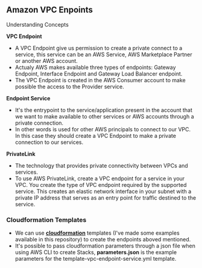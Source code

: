 ## Amazon VPC Enpoints

Understanding Concepts

**VPC Endpoint**
- A VPC Endpoint give us permission to create a private connect to a service, this service can be an AWS Service, AWS Marketplace Partner or another AWS account.
- Actualy AWS makes available three types of endpoints: Gateway Endpoint, Interface Endpoint and Gateway Load Balancer endpoint.
- The VPC Endpoint is created in the AWS Consumer account to make possible the access to the Provider service.
	
**Endpoint Service**
- It's the entrypoint to the service/application present in the account that we want to make available to other services or AWS accounts through a private connection.
- In other words is used for other AWS principals to connect to our VPC. In this case they should create a VPC Endpoint to make a private connection to our services.

**PrivateLink**
- The technology that provides private connectivity between VPCs and services.
- To use AWS PrivateLink, create a VPC endpoint for a service in your VPC. You create the type of VPC endpoint required by the supported service. This creates an elastic network interface in your subnet with a private IP address that serves as an entry point for traffic destined to the service.

### Cloudformation Templates

- We can use **[cloudformation](https://aws.amazon.com/pt/cloudformation/)** templates (I've made some examples available in this repository) to create the endpoints aboved mentioned.
- It's possible to pass cloudformation parameters through a json file when using AWS CLI to create Stacks, **parameters.json** is the example parameters for the template-vpc-endpoint-service.yml template.


